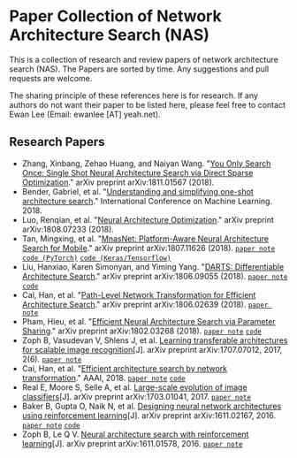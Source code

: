 # Paper Collection of Network Architecture Search (NAS)

This is a collection of research and review papers of network architecture search (NAS). The Papers are sorted by time. Any suggestions and pull requests are welcome.

The sharing principle of these references here is for research. If any authors do not want their paper to be listed here, please feel free to contact Ewan Lee (Email: ewanlee [AT] yeah.net).

## Research Papers
- Zhang, Xinbang, Zehao Huang, and Naiyan Wang. "[You Only Search Once: Single Shot Neural Architecture Search via Direct Sparse Optimization](https://arxiv.org/pdf/1811.01567.pdf)." arXiv preprint arXiv:1811.01567 (2018). 
- Bender, Gabriel, et al. "[Understanding and simplifying one-shot architecture search](http://proceedings.mlr.press/v80/bender18a.html)." International Conference on Machine Learning. 2018.
- Luo, Renqian, et al. "[Neural Architecture Optimization](https://arxiv.org/pdf/1808.07233.pdf)." arXiv preprint arXiv:1808.07233 (2018).
- Tan, Mingxing, et al. "[MnasNet: Platform-Aware Neural Architecture Search for Mobile](https://arxiv.org/pdf/1807.11626v1.pdf)." arXiv preprint arXiv:1807.11626 (2018). [`paper note`](./paper-notes/MnasNet:%20Platform-Aware%20Neural%20Architecture%20Search%20for%20Mobile.md) [`code (PyTorch)`](https://github.com/AnjieZheng/MnasNet-PyTorch) [`code (Keras/Tensorflow)`](https://github.com/Shathe/MNasNet-Keras-Tensorflow)
- Liu, Hanxiao, Karen Simonyan, and Yiming Yang. "[DARTS: Differentiable Architecture Search](https://arxiv.org/pdf/1806.09055.pdf)." arXiv preprint arXiv:1806.09055 (2018). [`paper note`](./paper-notes/DARTS:%20Differentiable%20Architecture%20Search.md)  [`code`](https://github.com/quark0/darts)
- Cai, Han, et al. "[Path-Level Network Transformation for Efficient Architecture Search](https://arxiv.org/pdf/1806.02639.pdf)." arXiv preprint arXiv:1806.02639 (2018). [`paper note`](./paper-notes/Path-Level%20Network%20Transformation%20for%20Efficient%20Architecture%20Search.md)
- Pham, Hieu, et al. "[Efficient Neural Architecture Search via Parameter Sharing](https://arxiv.org/pdf/1802.03268.pdf)." arXiv preprint arXiv:1802.03268 (2018). [`paper note`](./paper-notes/Efficient%20Neural%20Architecture%20Search%20via%20Parameter%20Sharing.md) [`code`](https://github.com/carpedm20/ENAS-pytorch)
- Zoph B, Vasudevan V, Shlens J, et al. [Learning transferable architectures for scalable image recognition](http://openaccess.thecvf.com/content_cvpr_2018/papers/Zoph_Learning_Transferable_Architectures_CVPR_2018_paper.pdf)[J]. arXiv preprint arXiv:1707.07012, 2017, 2(6). [`paper note`](./paper-notes/Learning%20transferable%20architectures%20for%20scalable%20image%20recognition.md)
- Cai, Han, et al. "[Efficient architecture search by network transformation](https://arxiv.org/pdf/1707.04873.pdf)." AAAI, 2018. [`paper note`](./paper-notes/Efficient%20Architecture%20Search%20by%20Network%20Transformation.md) [`code`](https://github.com/han-cai/EAS)
- Real E, Moore S, Selle A, et al. [Large-scale evolution of image classifiers](https://arxiv.org/pdf/1703.01041.pdf)[J]. arXiv preprint arXiv:1703.01041, 2017. [`paper note`](./paper-notes/Large-scale%20evolution%20of%20image%20classifiers.md)
- Baker B, Gupta O, Naik N, et al. [Designing neural network architectures using reinforcement learning](https://arxiv.org/pdf/1611.02167.pdf)[J]. arXiv preprint arXiv:1611.02167, 2016. [`paper note`](./paper-notes/Designing%20neural%20network%20architectures%20using%20reinforcement%20learning.md) [`code`](https://github.com/bowenbaker/metaqnn)
- Zoph B, Le Q V. [Neural architecture search with reinforcement learning](https://arxiv.org/pdf/1611.01578.pdf)[J]. arXiv preprint arXiv:1611.01578, 2016. [`paper note`](./paper-notes/Neural%20architecture%20search%20with%20reinforcement%20learning.md)
